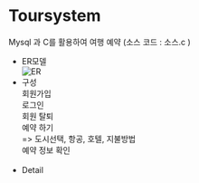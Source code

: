 # Toursystem
Mysql 과 C를 활용하여 여행 예약  (소스 코드 : 소스.c )

- ER모델<br> 
![ER](https://user-images.githubusercontent.com/69624521/93326313-9096d700-f853-11ea-8b2d-6c3725edfac9.PNG)<br>
- 구성<br>
회원가입<br>
로그인<br>
회원 탈퇴<br>
예약 하기<br>
=> 도시선택, 항공, 호텔, 지불방법  <br>
예약 정보 확인<br><br>
- Detail<br>

